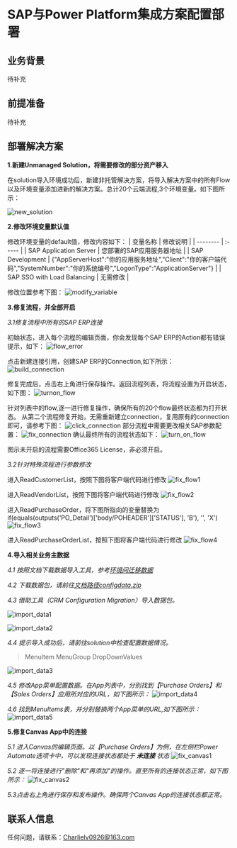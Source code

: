 # SAP与Power Platform集成方案配置部署

## 业务背景

待补充

## 前提准备

待补充

## 部署解决方案

**1.新建Unmanaged Solution，将需要修改的部分资产移入**

在solution导入环境成功后，新建非托管解决方案，将导入解决方案中的所有Flow以及环境变量添加进新的解决方案。总计20个云端流程,3个环境变量。如下图所示：

![new_solution](./Images/add_new_solution.png)

**2.修改环境变量默认值**

修改环境变量的default值，修改内容如下：
| 变量名称        | 修改说明   |
| --------   | :-----  |
| SAP Application Server     | 您部署的SAP应用服务器地址   |
| SAP Development       |   {"AppServerHost":"你的应用服务地址","Client":"你的客户端代码","SystemNumber":"你的系统编号","LogonType":"ApplicationServer"}   |
| SAP SSO with Load Balancing        |    无需修改    |

修改位置参考下图：
![modify_variable](./Images/modify_variable.png)

**3.修复流程，并全部开启**

  _3.1修复流程中所有的SAP ERP连接_

  初始状态，进入每个流程的编辑页面，你会发现每个SAP ERP的Action都有错误提示，如下：
  ![flow_error](./Images/flow_error.png)

  点击新建连接引用，创建SAP ERP的Connection,如下所示：
  ![build_connection](./Images/build_connection.png)

  修复完成后，点击右上角进行保存操作。返回流程列表，将流程设置为开启状态，如下图：
  ![turnon_flow](./Images/turnon_flow.png)

  针对列表中的flow,逐一进行修复操作，确保所有的20个flow最终状态都为打开状态。
  从第二个流程修复开始，无需重新建立connection，复用原有的connection即可，请参考下图：
  ![click_connection](./Images/click_connection.png)
  部分流程中需要更改相关SAP参数配置：
  ![fix_connection](./Images/fix_connection.png)
  确认最终所有的流程状态如下：
  ![turn_on_flow](./Images/turn_on_flow.png)

  图示未开启的流程需要Office365 License，非必须开启。

  _3.2针对特殊流程进行参数修改_

  进入ReadCustomerList，按照下图将客户端代码进行修改
  ![fix_flow1](./Images/fix_flow1.png)

  进入ReadVendorList，按照下图将客户端代码进行修改
  ![fix_flow2](./Images/fix_flow2.png)

   进入ReadPurchaseOrder，将下图所指向的变量替换为 if(equals(outputs('PO_Detail')['body/POHEADER']['STATUS'], 'B'), '', 'X')
  ![fix_flow3](./Images/fix_flow3.png)

  进入ReadPurchaseOrderList，按照下图将客户端代码进行修改
  ![fix_flow4](./Images/fix_flow4.png)

**4.导入相关业务主数据**

  _4.1 按照文档下载数据导入工具，参考[环境间迁移数据](https://learn.microsoft.com/en-us/dynamics365/marketing/transfer-data)_

  _4.2 下载数据包，请前往[文档路径configdata.zip](https://github.com/charlielv926/Biz-App-TechSolution/blob/main/SAP%20Integration%20Deployment/Asset/configdata.zip)_

  _4.3 借助工具（CRM Configuration Migration）导入数据包。_

  ![import_data1](./Images/import_data1.png)

  ![import_data2](./Images/import_data2.png)

  _4.4 提示导入成功后，请前往solution中检查配置数据情况。_
  >MenuItem
  >MenuGroup
  >DropDownValues

  ![import_data3](./Images/import_data3.png)

  _4.5 修改App菜单配置数据。在App列表中，分别找到【Purchase Orders】和【Sales Orders】应用所对应的URL，如下图所示：_
  ![import_data4](./Images/import_data4.png)

  _4.6 找到MenuItems表，并分别替换两个App菜单的URL,如下图所示：_
  ![import_data5](./Images/import_data5.png)

**5.修复Canvas App中的连接**

  _5.1 进入Canvas的编辑页面。以【Purchase Orders】为例，在左侧栏Power Automate选项卡中，可以发现连接状态都处于 ___未连接___ 状态_
  ![fix_canvas1](./Images/fix_canvas1.png)

  _5.2 逐一将连接进行"删除"和"再添加"的操作。直至所有的连接状态正常，如下图所示：_
  ![fix_canvas2](./Images/fix_canvas2.png)

  _5.3点击右上角进行保存和发布操作。确保两个Canvas App的连接状态都正常。_

## 联系人信息

任何问题，请联系：Charlielv0926@163.com
